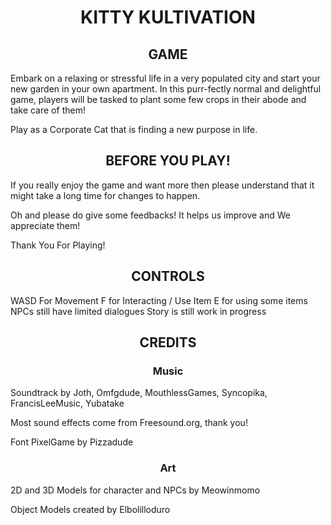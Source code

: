 <h1><center> KITTY KULTIVATION </center> </h1></p>
<h2><center> GAME </center> </h2></p>
Embark on a relaxing or stressful life in a very populated city and start your new garden in your own apartment. In this purr-fectly normal and delightful game, players will be tasked to plant some few crops in their abode and take care of them!

Play as a Corporate Cat that is finding a new purpose in life.

<h2><center> BEFORE YOU PLAY! </center> </h2></p>
If you really enjoy the game and want more then please understand that it might take a long time for changes to happen.

Oh and please do give some feedbacks! It helps us improve and We appreciate them!

Thank You For Playing!

<h2><center> CONTROLS </center> </h2></p>
WASD For Movement
F for Interacting / Use Item
E for using some items
<IMPORTANT NOTES FROM THE DEVELOPERS>
NPCs still have limited dialogues 
Story is still work in progress


<h2><center> CREDITS </center> </h2></p>

<h3><center> Music </center> </h3></p>

Soundtrack by Joth, Omfgdude, MouthlessGames, Syncopika, FrancisLeeMusic, Yubatake

Most sound effects come from Freesound.org, thank you!

Font PixelGame by Pizzadude

<h3><center> Art </center> </h3></p>

2D and 3D Models for character and NPCs by Meowinmomo

Object Models created by Elbolilloduro
